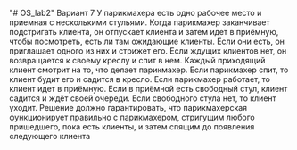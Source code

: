 "# OS_lab2" 
Вариант 7
У парикмахера есть одно рабочее место и приемная с несколькими стульями. Когда парикмахер заканчивает подстригать клиента, он отпускает клиента и затем идет в приёмную, чтобы посмотреть, есть ли там ожидающие клиенты. Если они есть, он приглашает одного из них и стрижет его. Если ждущих клиентов нет, он возвращается к своему креслу и спит в нем. Каждый приходящий клиент смотрит на то, что делает парикмахер. Если парикмахер спит, то клиент будит его и садится в кресло. Если парикмахер работает, то клиент идет в приёмную. Если в приёмной есть свободный стул, клиент садится и ждёт своей очереди. Если свободного стула нет, то клиент уходит. Решение должно гарантировать, что парикмахерская функционирует правильно с парикмахером, стригущим любого пришедшего, пока есть клиенты, и затем спящим до появления следующего клиента

